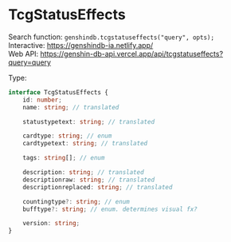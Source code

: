 # TcgStatusEffects

Search function: `genshindb.tcgstatuseffects("query", opts);`  
Interactive: https://genshindb-ia.netlify.app/  
Web API: https://genshin-db-api.vercel.app/api/tcgstatuseffects?query=query

Type:
```ts
interface TcgStatusEffects {
	id: number;
	name: string; // translated

	statustypetext: string; // translated

	cardtype: string; // enum
	cardtypetext: string; // translated

	tags: string[]; // enum

	description: string; // translated
	descriptionraw: string; // translated
	descriptionreplaced: string; // translated

	countingtype?: string; // enum
	bufftype?: string; // enum. determines visual fx?

	version: string;
}```
